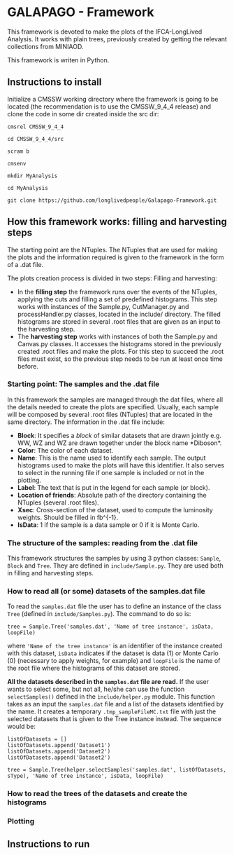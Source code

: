 # GALAPAGO - Framework

This framework is devoted to make the plots of the IFCA-LongLived Analysis. It works with plain trees, previously created by getting the relevant collections from MINIAOD.

This framework is writen in Python.

## Instructions to install

Initialize a CMSSW working directory where the framework is going to be located (the recommendation is to use the CMSSW_9_4_4 release) and clone the code in some dir created inside the src dir:

```
cmsrel CMSSW_9_4_4

cd CMSSW_9_4_4/src

scram b

cmsenv

mkdir MyAnalysis

cd MyAnalysis

git clone https://github.com/longlivedpeople/Galapago-Framework.git

```

## How this framework works: filling and harvesting steps

The starting point are the NTuples. The NTuples that are used for making the plots and the information required is given to the framework in the form of a .dat file.

<p>The plots creation process is divided in two steps: Filling and harvesting:</p>
<ul> 
  <li> In the <strong>filling step</strong> the framework runs over the events of the NTuples, applying the cuts and filling a set of predefined histograms. This step works with instances of the Sample.py, CutManager.py and processHandler.py classes, located in the include/ directory. The filled histograms are stored in several .root files that are given as an input to the harvesting step.</li>
  <li> The <strong>harvesting step</strong> works with instances of both the Sample.py and Canvas.py classes. It accesses the histograms stored in the previously created .root files and make the plots. For this step to succeed the .root files must exist, so the previous step needs to be run at least once time before.</li>
</ul>

### Starting point: The samples and the .dat file

<p> In this framework the samples are managed through the dat files, where all the details needed to create the plots are specified. Usually, each sample will be composed by several .root files (NTuples) that are located in the same directory. The information in the .dat file include: </p>
<ul>
  <li> <strong>Block</strong>: It specifies a <em>block</em> of similar datasets that are drawn jointly e.g. WW, WZ and WZ are drawn together under the block name *Diboson*.</li>
  <li> <strong>Color</strong>: The color of each dataset. </li>
  <li> <strong>Name</strong>: This is the name used to identify each sample. The output histograms used to make the plots will have this identifier. It also serves to select in the running file if one sample is included or not in the plotting.</li>
  <li> <strong>Label</strong>: The text that is put in the legend for each sample (or block). </li>
  <li> <strong>Location of friends</strong>: Absolute path of the directory containing the NTuples (several .root files). </li>
  <li> <strong>Xsec</strong>: Cross-section of the dataset, used to compute the luminosity weights. Should be filled in fb^{-1}.</li>
  <li> <strong>IsData</strong>: 1 if the sample is a data sample or 0 if it is Monte Carlo.</li>
</ul>

### The structure of the samples: reading from the .dat file

This framework structures the samples by using 3 python classes: ```Sample```, ```Block``` and ```Tree```. They are defined in ```include/Sample.py```. They are used both in filling and harvesting steps.



### How to read all (or some) datasets of the samples.dat file

To read the ```samples.dat``` file the user has to define an instance of the class ```Tree``` (defined in ```include/Samples.py```). The command to do so is:

```tree = Sample.Tree('samples.dat', 'Name of tree instance', isData, loopFile)```

where ```'Name of the tree instance'``` is an identifier of the instance created with this dataset, ```isData``` indicates if the dataset is data (1) or Monte Carlo (0) (necessary to apply weights, for example) and ```loopFile``` is the name of the root file where the histograms of this dataset are stored.

<strong>All the datasets described in the ```samples.dat``` file are read.</strong> If the user wants to select some, but not all, he/she can use the function ```selectSamples()``` defined in the ```ìnclude/helper.py``` module. This function takes as an input the ```samples.dat``` file and a list of the datasets identified by the name. It creates a temporary ```.tmp_sampleFileMC.txt``` file with just the selected datasets that is given to the Tree instance instead. The sequence would be: 

```
listOfDatasets = []
listOfDatasets.append('Dataset1')
listOfDatasets.append('Dataset2')
listOfDatasets.append('Dataset2')

tree = Sample.Tree(helper.selectSamples('samples.dat', listOfDatasets, sType), 'Name of tree instance', isData, loopFile)
```


### How to read the trees of the datasets and create the histograms 

### Plotting

## Instructions to run 

